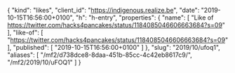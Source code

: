 {
  "kind": "likes",
  "client_id": "https://indigenous.realize.be",
  "date": "2019-10-15T16:56:00+0100",
  "h": "h-entry",
  "properties": {
    "name": [
      "Like of https://twitter.com/hacks4pancakes/status/1184085046606663684?s=09"
    ],
    "like-of": [
      "https://twitter.com/hacks4pancakes/status/1184085046606663684?s=09"
    ],
    "published": [
      "2019-10-15T16:56:00+0100"
    ]
  },
  "slug": "2019/10/ufoq1",
  "aliases": [
    "/mf2/d738dce8-8daa-451b-85cc-4c42eb8617c9/",
    "/mf2/2019/10/uFOQ1"
  ]
}
